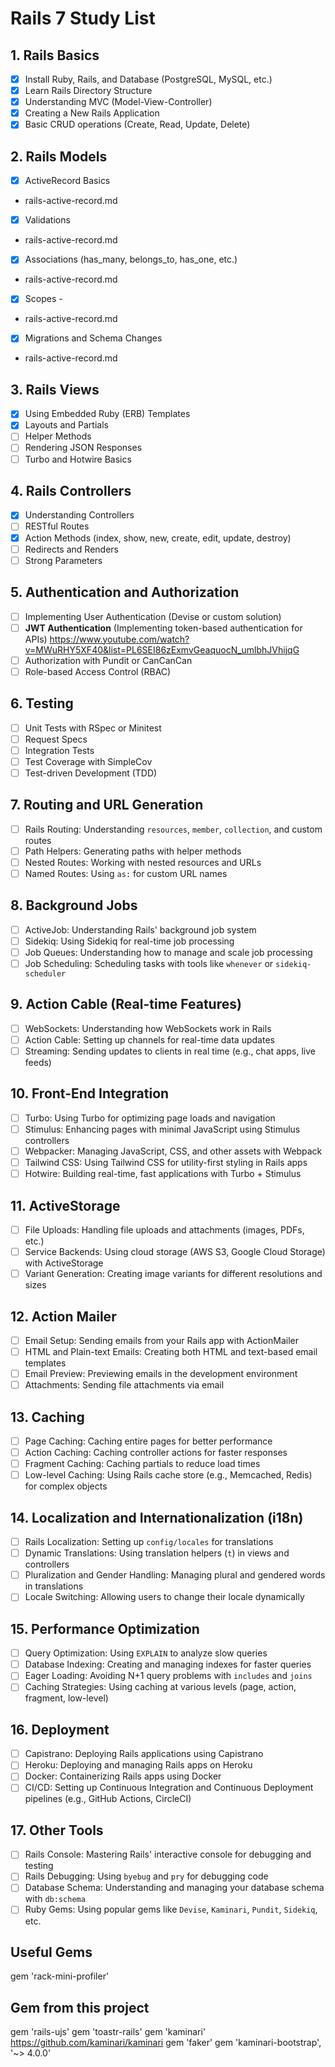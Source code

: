 # Rails 7 Study List

## 1. **Rails Basics**

- [x] Install Ruby, Rails, and Database (PostgreSQL, MySQL, etc.)
- [x] Learn Rails Directory Structure
- [x] Understanding MVC (Model-View-Controller)
- [x] Creating a New Rails Application
- [x] Basic CRUD operations (Create, Read, Update, Delete)

## 2. **Rails Models**

- [x] ActiveRecord Basics
- rails-active-record.md
- [x] Validations
- rails-active-record.md
- [x] Associations (has_many, belongs_to, has_one, etc.)
- rails-active-record.md
- [x] Scopes -
- rails-active-record.md
- [x] Migrations and Schema Changes
- rails-active-record.md

## 3. **Rails Views**

- [x] Using Embedded Ruby (ERB) Templates
- [x] Layouts and Partials
- [ ] Helper Methods
- [ ] Rendering JSON Responses
- [ ] Turbo and Hotwire Basics

## 4. **Rails Controllers**

- [x] Understanding Controllers
- [ ] RESTful Routes
- [x] Action Methods (index, show, new, create, edit, update, destroy)
- [ ] Redirects and Renders
- [ ] Strong Parameters

## 5. **Authentication and Authorization**

- [ ] Implementing User Authentication (Devise or custom solution)
- [ ] **JWT Authentication** (Implementing token-based authentication for APIs)
      https://www.youtube.com/watch?v=MWuRHY5XF40&list=PL6SEI86zExmvGeaquocN_umlbhJVhijqG
- [ ] Authorization with Pundit or CanCanCan
- [ ] Role-based Access Control (RBAC)

## 6. **Testing**

- [ ] Unit Tests with RSpec or Minitest
- [ ] Request Specs
- [ ] Integration Tests
- [ ] Test Coverage with SimpleCov
- [ ] Test-driven Development (TDD)

## 7. **Routing and URL Generation**

- [ ] Rails Routing: Understanding `resources`, `member`, `collection`, and custom routes
- [ ] Path Helpers: Generating paths with helper methods
- [ ] Nested Routes: Working with nested resources and URLs
- [ ] Named Routes: Using `as:` for custom URL names

## 8. **Background Jobs**

- [ ] ActiveJob: Understanding Rails' background job system
- [ ] Sidekiq: Using Sidekiq for real-time job processing
- [ ] Job Queues: Understanding how to manage and scale job processing
- [ ] Job Scheduling: Scheduling tasks with tools like `whenever` or `sidekiq-scheduler`

## 9. **Action Cable (Real-time Features)**

- [ ] WebSockets: Understanding how WebSockets work in Rails
- [ ] Action Cable: Setting up channels for real-time data updates
- [ ] Streaming: Sending updates to clients in real time (e.g., chat apps, live feeds)

## 10. **Front-End Integration**

- [ ] Turbo: Using Turbo for optimizing page loads and navigation
- [ ] Stimulus: Enhancing pages with minimal JavaScript using Stimulus controllers
- [ ] Webpacker: Managing JavaScript, CSS, and other assets with Webpack
- [ ] Tailwind CSS: Using Tailwind CSS for utility-first styling in Rails apps
- [ ] Hotwire: Building real-time, fast applications with Turbo + Stimulus

## 11. **ActiveStorage**

- [ ] File Uploads: Handling file uploads and attachments (images, PDFs, etc.)
- [ ] Service Backends: Using cloud storage (AWS S3, Google Cloud Storage) with ActiveStorage
- [ ] Variant Generation: Creating image variants for different resolutions and sizes

## 12. **Action Mailer**

- [ ] Email Setup: Sending emails from your Rails app with ActionMailer
- [ ] HTML and Plain-text Emails: Creating both HTML and text-based email templates
- [ ] Email Preview: Previewing emails in the development environment
- [ ] Attachments: Sending file attachments via email

## 13. **Caching**

- [ ] Page Caching: Caching entire pages for better performance
- [ ] Action Caching: Caching controller actions for faster responses
- [ ] Fragment Caching: Caching partials to reduce load times
- [ ] Low-level Caching: Using Rails cache store (e.g., Memcached, Redis) for complex objects

## 14. **Localization and Internationalization (i18n)**

- [ ] Rails Localization: Setting up `config/locales` for translations
- [ ] Dynamic Translations: Using translation helpers (`t`) in views and controllers
- [ ] Pluralization and Gender Handling: Managing plural and gendered words in translations
- [ ] Locale Switching: Allowing users to change their locale dynamically

## 15. **Performance Optimization**

- [ ] Query Optimization: Using `EXPLAIN` to analyze slow queries
- [ ] Database Indexing: Creating and managing indexes for faster queries
- [ ] Eager Loading: Avoiding N+1 query problems with `includes` and `joins`
- [ ] Caching Strategies: Using caching at various levels (page, action, fragment, low-level)

## 16. **Deployment**

- [ ] Capistrano: Deploying Rails applications using Capistrano
- [ ] Heroku: Deploying and managing Rails apps on Heroku
- [ ] Docker: Containerizing Rails apps using Docker
- [ ] CI/CD: Setting up Continuous Integration and Continuous Deployment pipelines (e.g., GitHub Actions, CircleCI)

## 17. **Other Tools**

- [ ] Rails Console: Mastering Rails' interactive console for debugging and testing
- [ ] Rails Debugging: Using `byebug` and `pry` for debugging code
- [ ] Database Schema: Understanding and managing your database schema with `db:schema`
- [ ] Ruby Gems: Using popular gems like `Devise`, `Kaminari`, `Pundit`, `Sidekiq`, etc.

## Useful Gems

gem 'rack-mini-profiler'

## Gem from this project

gem 'rails-ujs'
gem 'toastr-rails'
gem 'kaminari'
https://github.com/kaminari/kaminari
gem 'faker'
gem 'kaminari-bootstrap', '~> 4.0.0'
